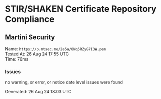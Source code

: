 # STIR/SHAKEN Certificate Repository Compliance

## Martini Security

Name: `https://p.mtsec.me/2e5a/ONq5RZyG7I3W.pem`\
Tested At: 26 Aug 24 17:55 UTC\
Time: 76ms

### Issues

no warning, or error, or notice date level issues were found

Generated: 26 Aug 24 18:03 UTC